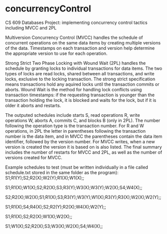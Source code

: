 # concurrencyControl
CS 609 Databases Project: implementing concurrency control tactics including MVCC and 2PL 

Multiversion Concurrency Control (MVCC) handles the schedule of concurrent operations on the same data items by creating multiple versions of the data. Timestamps on each transaction and version help determine the appropriate version to use for each operation.

Strong Strict Two Phase Locking with Wound Wait (2PL) handles the schedule by granting locks to individual transactions for data items. The two types of locks are read locks, shared between all transactions, and write locks, exclusive to the locking transaction. The strong strict specification means transactions hold any aquired locks until the transaction commits or aborts. Wound Wait is the method for handling lock conflicts using transaction timestamps: if the requesting transaction is younger than the transaction holding the lock, it is blocked and waits for the lock, but if it is older it aborts and restarts.

The outputed schedules include starts S, read operations R, write operations W, aborts A, commits C, and blocks B (only in 2PL). The number following the operation type is the transaction number. For R and W operations, in 2PL the letter in parentheses following the transaction number is the data item, and in MVCC the parentheses contain the data item identifier, followed by the version number. For MVCC writes, when a new version is created the version it is based on is also listed. The final summary includes the number of restarts for MVCC and 2PL, as well as the number of versions created for MVCC.

Example schedules to test (must be written individually in a file called schedule.txt stored in the same folder as the program):
S1;R1(Y);S2;R2(X);W2(Y);R1(X);W1(X);;

S1;R1(X);W1(X);S2;R2(X);S3;R3(Y);W3(X);W3(Y);W2(X);S4;W4(X);;

S2;R2(X);W2(X);S1;R1(X);S3;R3(Y);W3(Y);W1(X);R3(Y);R3(X);W2(X);W2(Y);;

S1;R1(X);S4;R4(X);S2;R2(Y);R2(X);W4(X);W2(Y);;

S1;R1(X);S2;R2(X);W1(X);W2(X);;

S1;W1(X);S2;R2(X);S3;W3(X);W2(X);S4;W4(X);;
